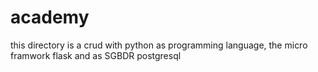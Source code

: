 # academy
this directory is a crud with python as programming language, the micro framwork flask and as SGBDR postgresql
